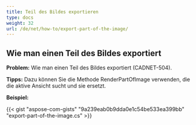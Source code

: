 ```yaml
---
title: Teil des Bildes exportieren
type: docs
weight: 32
url: /de/net/how-to/export-part-of-the-image/
---
```


## **Wie man einen Teil des Bildes exportiert**

**Problem:** Wie man einen Teil des Bildes exportiert (CADNET-504).

**Tipps:** Dazu können Sie die Methode RenderPartOfImage verwenden, die die aktive Ansicht sucht und sie ersetzt.

**Beispiel:**

{{< gist "aspose-com-gists" "9a239eab0b9dda0e1c54be533ea399bb" "export-part-of-the-image.cs" >}}
